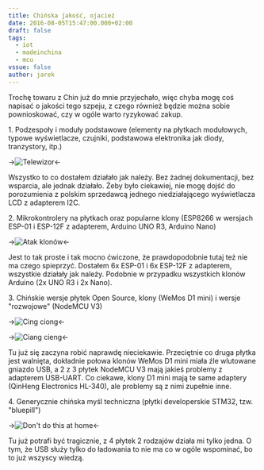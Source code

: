 ```yaml
---
title: Chińska jakość, ojacież
date: 2016-08-05T15:47:00.000+02:00
draft: false
tags:
  - iot
  - madeinchina
  - mcu
vssue: false
author: jarek
---
```


Trochę towaru z Chin już do mnie przyjechało, więc chyba mogę coś napisać o jakości tego szpeju, z czego również będzie można sobie pownioskować, czy w ogóle warto ryzykować zakup.

<!-- more -->

1\. Podzespoły i moduły podstawowe (elementy na płytkach modułowych, typowe wyświetlacze, czujniki, podstawowa elektronika jak diody, tranzystory, itp.)  

->![Telewizor](https://1.bp.blogspot.com/-rCLwds1IcsI/V6SSzkcP__I/AAAAAAAAEog/_3ubVgEzN_QioNkkLckAU04ZRm1LeqZvACLcB/s800/YwRobotLCD-CU-450.jpg)<-

Wszystko to co dostałem działało jak należy. Bez żadnej dokumentacji, bez wsparcia, ale jednak działało. Żeby było ciekawiej, nie mogę dojść do porozumienia z polskim sprzedawcą jednego niedziałającego wyświetlacza LCD z adapterem I2C.
  
2\. Mikrokontrolery na płytkach oraz popularne klony (ESP8266 w wersjach ESP-01 i ESP-12F z adapterem, Arduino UNO R3, Arduino Nano)

->![Atak klonów](https://4.bp.blogspot.com/-0dh48qmqh1s/V6STTQjJ5qI/AAAAAAAAEok/vW4K3nqGZpgStpXsQXnyy9bf5l3d9381QCLcB/s800/51I6xd7H6hL._AC_UL160_SR160%252C160_.jpg)<-

Jest to tak proste i tak mocno ćwiczone, że prawdopodobnie tutaj też nie ma czego spieprzyć. Dostałem 6x ESP-01 i 6x ESP-12F z adapterem, wszystkie działały jak należy. Podobnie w przypadku wszystkich klonów Arduino (2x UNO R3 i 2x Nano).

3\. Chińskie wersje płytek Open Source, klony (WeMos D1 mini) i wersje "rozwojowe" (NodeMCU V3)

->![Cing ciong](https://3.bp.blogspot.com/-4KBwssBoLYI/V6ST_3JJRnI/AAAAAAAAEos/t06akGkWCI4N4MHocczULBdJLoqmeTyQgCLcB/s800/d1-mini.png)<-

->![Ciang cieng](https://2.bp.blogspot.com/-gLpMYkUBVbA/V6SUpcd1iCI/AAAAAAAAEo0/m3AVO4hT6iAOLQ90iGPSThVc4lSVoTc9gCLcB/s800/6c92705e10687ecdecccf031d909cc89.jpg)<-

Tu już się zaczyna robić naprawdę nieciekawie. Przeciętnie co druga płytka jest walnięta, dokładnie połowa klonów WeMos D1 mini miała źle wlutowane gniazdo USB, a 2 z 3 płytek NodeMCU V3 mają jakieś problemy z adapterem USB-UART. Co ciekawe, klony D1 mini mają te same adaptery (QinHeng Electronics HL-340), ale problemy są z nimi zupełnie inne.

4\. Generycznie chińska myśl techniczna (płytki developerskie STM32, tzw. "bluepill")

->![Don't do this at home](https://3.bp.blogspot.com/-IG-h8ojm1CA/V0Q93zGn13I/AAAAAAAAEl0/ET00TtgI2QkB0CeZ_pefhuMKhhenvNudwCPcB/s800/STM32F103C8T6-Development-Board-1.jpg)<-

Tu już potrafi być tragicznie, z 4 płytek 2 rodzajów działa mi tylko jedna. O tym, że USB służy tylko do ładowania to nie ma co w ogóle wspominać, bo to już wszyscy wiedzą.
